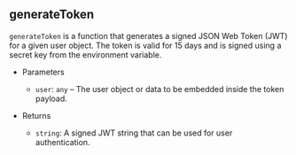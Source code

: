 ## generateToken
`generateToken` is a function that generates a signed JSON Web Token (JWT) for a given user object. The token is valid for 15 days and is signed using a secret key from the environment variable.

- Parameters
  - `user`: `any` – The user object or data to be embedded inside the token payload.

- Returns
  - `string`: A signed JWT string that can be used for user authentication.
